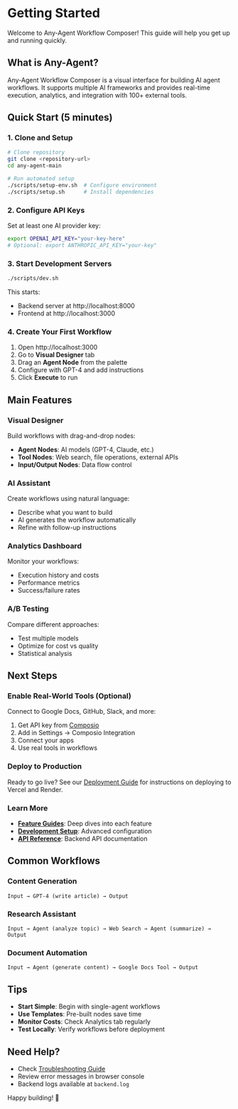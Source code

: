 # Getting Started

Welcome to Any-Agent Workflow Composer! This guide will help you get up and running quickly.

## What is Any-Agent?

Any-Agent Workflow Composer is a visual interface for building AI agent workflows. It supports multiple AI frameworks and provides real-time execution, analytics, and integration with 100+ external tools.

## Quick Start (5 minutes)

### 1. Clone and Setup

```bash
# Clone repository
git clone <repository-url>
cd any-agent-main

# Run automated setup
./scripts/setup-env.sh  # Configure environment
./scripts/setup.sh      # Install dependencies
```

### 2. Configure API Keys

Set at least one AI provider key:
```bash
export OPENAI_API_KEY="your-key-here"
# Optional: export ANTHROPIC_API_KEY="your-key"
```

### 3. Start Development Servers

```bash
./scripts/dev.sh
```

This starts:
- Backend server at http://localhost:8000
- Frontend at http://localhost:3000

### 4. Create Your First Workflow

1. Open http://localhost:3000
2. Go to **Visual Designer** tab
3. Drag an **Agent Node** from the palette
4. Configure with GPT-4 and add instructions
5. Click **Execute** to run

## Main Features

### Visual Designer
Build workflows with drag-and-drop nodes:
- **Agent Nodes**: AI models (GPT-4, Claude, etc.)
- **Tool Nodes**: Web search, file operations, external APIs
- **Input/Output Nodes**: Data flow control

### AI Assistant
Create workflows using natural language:
- Describe what you want to build
- AI generates the workflow automatically
- Refine with follow-up instructions

### Analytics Dashboard
Monitor your workflows:
- Execution history and costs
- Performance metrics
- Success/failure rates

### A/B Testing
Compare different approaches:
- Test multiple models
- Optimize for cost vs quality
- Statistical analysis

## Next Steps

### Enable Real-World Tools (Optional)

Connect to Google Docs, GitHub, Slack, and more:

1. Get API key from [Composio](https://app.composio.dev)
2. Add in Settings → Composio Integration
3. Connect your apps
4. Use real tools in workflows

### Deploy to Production

Ready to go live? See our [Deployment Guide](./deployment.md) for instructions on deploying to Vercel and Render.

### Learn More

- **[Feature Guides](./features/)**: Deep dives into each feature
- **[Development Setup](./development/setup.md)**: Advanced configuration
- **[API Reference](./development/api-reference.md)**: Backend API documentation

## Common Workflows

### Content Generation
```
Input → GPT-4 (write article) → Output
```

### Research Assistant
```
Input → Agent (analyze topic) → Web Search → Agent (summarize) → Output
```

### Document Automation
```
Input → Agent (generate content) → Google Docs Tool → Output
```

## Tips

- **Start Simple**: Begin with single-agent workflows
- **Use Templates**: Pre-built nodes save time
- **Monitor Costs**: Check Analytics tab regularly
- **Test Locally**: Verify workflows before deployment

## Need Help?

- Check [Troubleshooting Guide](./troubleshooting.md)
- Review error messages in browser console
- Backend logs available at `backend.log`

Happy building! 🚀